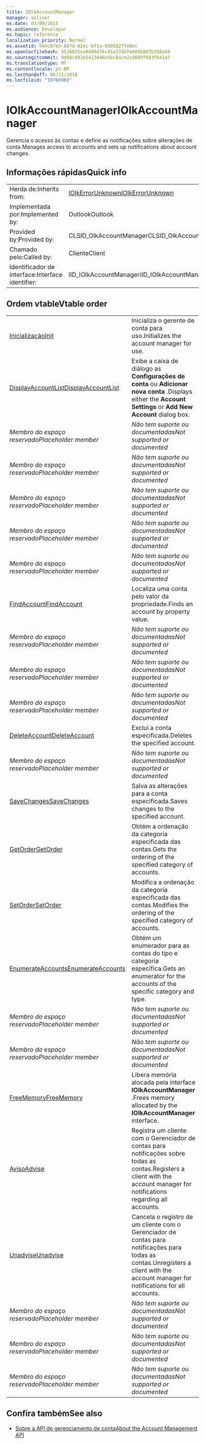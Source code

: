```yaml
---
title: IOlkAccountManager
manager: soliver
ms.date: 03/09/2015
ms.audience: Developer
ms.topic: reference
localization_priority: Normal
ms.assetid: 544c87e5-887d-82ec-bf1a-0d95027fe0ec
ms.openlocfilehash: 3526825ea9409d36c41e37d2fe605b883b398a56
ms.sourcegitcommit: 9d60cd82b5413446e5bc8ace2cd689f683fb41a7
ms.translationtype: MT
ms.contentlocale: pt-BR
ms.lasthandoff: 06/11/2018
ms.locfileid: "19765983"
---
```

# <a name="iolkaccountmanager"></a><span data-ttu-id="df543-102">IOlkAccountManager</span><span class="sxs-lookup"><span data-stu-id="df543-102">IOlkAccountManager</span></span>

<span data-ttu-id="df543-103">Gerencia o acesso às contas e define as notificações sobre alterações de conta.</span><span class="sxs-lookup"><span data-stu-id="df543-103">Manages access to accounts and sets up notifications about account changes.</span></span>
  
## <a name="quick-info"></a><span data-ttu-id="df543-104">Informações rápidas</span><span class="sxs-lookup"><span data-stu-id="df543-104">Quick info</span></span>

|||
|:-----|:-----|
|<span data-ttu-id="df543-105">Herda de:</span><span class="sxs-lookup"><span data-stu-id="df543-105">Inherits from:</span></span>  <br/> |[<span data-ttu-id="df543-106">IOlkErrorUnknown</span><span class="sxs-lookup"><span data-stu-id="df543-106">IOlkErrorUnknown</span></span>](iolkerrorunknown.md) <br/> |
|<span data-ttu-id="df543-107">Implementada por:</span><span class="sxs-lookup"><span data-stu-id="df543-107">Implemented by:</span></span>  <br/> |<span data-ttu-id="df543-108">Outlook</span><span class="sxs-lookup"><span data-stu-id="df543-108">Outlook</span></span>  <br/> |
|<span data-ttu-id="df543-109">Provided by:</span><span class="sxs-lookup"><span data-stu-id="df543-109">Provided by:</span></span>  <br/> |<span data-ttu-id="df543-110">CLSID_OlkAccountManager</span><span class="sxs-lookup"><span data-stu-id="df543-110">CLSID_OlkAccountManager</span></span>  <br/> |
|<span data-ttu-id="df543-111">Chamado pelo:</span><span class="sxs-lookup"><span data-stu-id="df543-111">Called by:</span></span>  <br/> |<span data-ttu-id="df543-112">Cliente</span><span class="sxs-lookup"><span data-stu-id="df543-112">Client</span></span>  <br/> |
|<span data-ttu-id="df543-113">Identificador de interface:</span><span class="sxs-lookup"><span data-stu-id="df543-113">Interface identifier:</span></span>  <br/> |<span data-ttu-id="df543-114">IID_IOlkAccountManager</span><span class="sxs-lookup"><span data-stu-id="df543-114">IID_IOlkAccountManager</span></span>  <br/> |
   
## <a name="vtable-order"></a><span data-ttu-id="df543-115">Ordem vtable</span><span class="sxs-lookup"><span data-stu-id="df543-115">Vtable order</span></span>

|||
|:-----|:-----|
|[<span data-ttu-id="df543-116">Inicialização</span><span class="sxs-lookup"><span data-stu-id="df543-116">Init</span></span>](iolkaccountmanager-init.md) <br/> |<span data-ttu-id="df543-117">Inicializa o gerente de conta para uso.</span><span class="sxs-lookup"><span data-stu-id="df543-117">Initializes the account manager for use.</span></span>  <br/> |
|[<span data-ttu-id="df543-118">DisplayAccountList</span><span class="sxs-lookup"><span data-stu-id="df543-118">DisplayAccountList</span></span>](iolkaccountmanager-displayaccountlist.md) <br/> |<span data-ttu-id="df543-119">Exibe a caixa de diálogo as **Configurações de conta** ou **Adicionar nova conta** .</span><span class="sxs-lookup"><span data-stu-id="df543-119">Displays either the **Account Settings** or **Add New Account** dialog box.</span></span>  <br/> |
| <span data-ttu-id="df543-120">*Membro do espaço reservado*</span><span class="sxs-lookup"><span data-stu-id="df543-120">*Placeholder member*</span></span>  <br/> | <span data-ttu-id="df543-121">*Não tem suporte ou documentadas*</span><span class="sxs-lookup"><span data-stu-id="df543-121">*Not supported or documented*</span></span>  <br/> |
| <span data-ttu-id="df543-122">*Membro do espaço reservado*</span><span class="sxs-lookup"><span data-stu-id="df543-122">*Placeholder member*</span></span>  <br/> | <span data-ttu-id="df543-123">*Não tem suporte ou documentadas*</span><span class="sxs-lookup"><span data-stu-id="df543-123">*Not supported or documented*</span></span>  <br/> |
| <span data-ttu-id="df543-124">*Membro do espaço reservado*</span><span class="sxs-lookup"><span data-stu-id="df543-124">*Placeholder member*</span></span>  <br/> | <span data-ttu-id="df543-125">*Não tem suporte ou documentadas*</span><span class="sxs-lookup"><span data-stu-id="df543-125">*Not supported or documented*</span></span>  <br/> |
| <span data-ttu-id="df543-126">*Membro do espaço reservado*</span><span class="sxs-lookup"><span data-stu-id="df543-126">*Placeholder member*</span></span>  <br/> | <span data-ttu-id="df543-127">*Não tem suporte ou documentadas*</span><span class="sxs-lookup"><span data-stu-id="df543-127">*Not supported or documented*</span></span>  <br/> |
| <span data-ttu-id="df543-128">*Membro do espaço reservado*</span><span class="sxs-lookup"><span data-stu-id="df543-128">*Placeholder member*</span></span>  <br/> | <span data-ttu-id="df543-129">*Não tem suporte ou documentadas*</span><span class="sxs-lookup"><span data-stu-id="df543-129">*Not supported or documented*</span></span>  <br/> |
|[<span data-ttu-id="df543-130">FindAccount</span><span class="sxs-lookup"><span data-stu-id="df543-130">FindAccount</span></span>](iolkaccountmanager-findaccount.md) <br/> |<span data-ttu-id="df543-131">Localiza uma conta pelo valor da propriedade.</span><span class="sxs-lookup"><span data-stu-id="df543-131">Finds an account by property value.</span></span>  <br/> |
| <span data-ttu-id="df543-132">*Membro do espaço reservado*</span><span class="sxs-lookup"><span data-stu-id="df543-132">*Placeholder member*</span></span>  <br/> | <span data-ttu-id="df543-133">*Não tem suporte ou documentadas*</span><span class="sxs-lookup"><span data-stu-id="df543-133">*Not supported or documented*</span></span>  <br/> |
| <span data-ttu-id="df543-134">*Membro do espaço reservado*</span><span class="sxs-lookup"><span data-stu-id="df543-134">*Placeholder member*</span></span>  <br/> | <span data-ttu-id="df543-135">*Não tem suporte ou documentadas*</span><span class="sxs-lookup"><span data-stu-id="df543-135">*Not supported or documented*</span></span>  <br/> |
| <span data-ttu-id="df543-136">*Membro do espaço reservado*</span><span class="sxs-lookup"><span data-stu-id="df543-136">*Placeholder member*</span></span>  <br/> | <span data-ttu-id="df543-137">*Não tem suporte ou documentadas*</span><span class="sxs-lookup"><span data-stu-id="df543-137">*Not supported or documented*</span></span>  <br/> |
|[<span data-ttu-id="df543-138">DeleteAccount</span><span class="sxs-lookup"><span data-stu-id="df543-138">DeleteAccount</span></span>](iolkaccountmanager-deleteaccount.md) <br/> |<span data-ttu-id="df543-139">Exclui a conta especificada.</span><span class="sxs-lookup"><span data-stu-id="df543-139">Deletes the specified account.</span></span>  <br/> |
| <span data-ttu-id="df543-140">*Membro do espaço reservado*</span><span class="sxs-lookup"><span data-stu-id="df543-140">*Placeholder member*</span></span>  <br/> | <span data-ttu-id="df543-141">*Não tem suporte ou documentadas*</span><span class="sxs-lookup"><span data-stu-id="df543-141">*Not supported or documented*</span></span>  <br/> |
|[<span data-ttu-id="df543-142">SaveChanges</span><span class="sxs-lookup"><span data-stu-id="df543-142">SaveChanges</span></span>](iolkaccountmanager-savechanges.md) <br/> |<span data-ttu-id="df543-143">Salva as alterações para a conta especificada.</span><span class="sxs-lookup"><span data-stu-id="df543-143">Saves changes to the specified account.</span></span>  <br/> |
|[<span data-ttu-id="df543-144">GetOrder</span><span class="sxs-lookup"><span data-stu-id="df543-144">GetOrder</span></span>](iolkaccountmanager-getorder.md) <br/> |<span data-ttu-id="df543-145">Obtém a ordenação da categoria especificada das contas.</span><span class="sxs-lookup"><span data-stu-id="df543-145">Gets the ordering of the specified category of accounts.</span></span>  <br/> |
|[<span data-ttu-id="df543-146">SetOrder</span><span class="sxs-lookup"><span data-stu-id="df543-146">SetOrder</span></span>](iolkaccountmanager-setorder.md) <br/> |<span data-ttu-id="df543-147">Modifica a ordenação da categoria especificada das contas.</span><span class="sxs-lookup"><span data-stu-id="df543-147">Modifies the ordering of the specified category of accounts.</span></span>  <br/> |
|[<span data-ttu-id="df543-148">EnumerateAccounts</span><span class="sxs-lookup"><span data-stu-id="df543-148">EnumerateAccounts</span></span>](iolkaccountmanager-enumerateaccounts.md) <br/> |<span data-ttu-id="df543-149">Obtém um enumerador para as contas do tipo e categoria específica.</span><span class="sxs-lookup"><span data-stu-id="df543-149">Gets an enumerator for the accounts of the specific category and type.</span></span>  <br/> |
| <span data-ttu-id="df543-150">*Membro do espaço reservado*</span><span class="sxs-lookup"><span data-stu-id="df543-150">*Placeholder member*</span></span>  <br/> | <span data-ttu-id="df543-151">*Não tem suporte ou documentadas*</span><span class="sxs-lookup"><span data-stu-id="df543-151">*Not supported or documented*</span></span>  <br/> |
| <span data-ttu-id="df543-152">*Membro do espaço reservado*</span><span class="sxs-lookup"><span data-stu-id="df543-152">*Placeholder member*</span></span>  <br/> | <span data-ttu-id="df543-153">*Não tem suporte ou documentadas*</span><span class="sxs-lookup"><span data-stu-id="df543-153">*Not supported or documented*</span></span>  <br/> |
|[<span data-ttu-id="df543-154">FreeMemory</span><span class="sxs-lookup"><span data-stu-id="df543-154">FreeMemory</span></span>](iolkaccountmanager-freememory.md) <br/> |<span data-ttu-id="df543-155">Libera memória alocada pela interface **IOlkAccountManager** .</span><span class="sxs-lookup"><span data-stu-id="df543-155">Frees memory allocated by the **IOlkAccountManager** interface.</span></span>  <br/> |
|[<span data-ttu-id="df543-156">Aviso</span><span class="sxs-lookup"><span data-stu-id="df543-156">Advise</span></span>](iolkaccountmanager-advise.md) <br/> |<span data-ttu-id="df543-157">Registra um cliente com o Gerenciador de contas para notificações sobre todas as contas.</span><span class="sxs-lookup"><span data-stu-id="df543-157">Registers a client with the account manager for notifications regarding all accounts.</span></span>  <br/> |
|[<span data-ttu-id="df543-158">Unadvise</span><span class="sxs-lookup"><span data-stu-id="df543-158">Unadvise</span></span>](iolkaccountmanager-unadvise.md) <br/> |<span data-ttu-id="df543-159">Cancela o registro de um cliente com o Gerenciador de contas para notificações para todas as contas.</span><span class="sxs-lookup"><span data-stu-id="df543-159">Unregisters a client with the account manager for notifications for all accounts.</span></span>  <br/> |
| <span data-ttu-id="df543-160">*Membro do espaço reservado*</span><span class="sxs-lookup"><span data-stu-id="df543-160">*Placeholder member*</span></span>  <br/> | <span data-ttu-id="df543-161">*Não tem suporte ou documentadas*</span><span class="sxs-lookup"><span data-stu-id="df543-161">*Not supported or documented*</span></span>  <br/> |
| <span data-ttu-id="df543-162">*Membro do espaço reservado*</span><span class="sxs-lookup"><span data-stu-id="df543-162">*Placeholder member*</span></span>  <br/> | <span data-ttu-id="df543-163">*Não tem suporte ou documentadas*</span><span class="sxs-lookup"><span data-stu-id="df543-163">*Not supported or documented*</span></span>  <br/> |
| <span data-ttu-id="df543-164">*Membro do espaço reservado*</span><span class="sxs-lookup"><span data-stu-id="df543-164">*Placeholder member*</span></span>  <br/> | <span data-ttu-id="df543-165">*Não tem suporte ou documentadas*</span><span class="sxs-lookup"><span data-stu-id="df543-165">*Not supported or documented*</span></span>  <br/> |
   
## <a name="see-also"></a><span data-ttu-id="df543-166">Confira também</span><span class="sxs-lookup"><span data-stu-id="df543-166">See also</span></span>

- [<span data-ttu-id="df543-167">Sobre a API de gerenciamento de conta</span><span class="sxs-lookup"><span data-stu-id="df543-167">About the Account Management API</span></span>](about-the-account-management-api.md)

